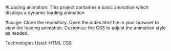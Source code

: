 #Loading animation:
This project containes a basic animation which displays a dynamic loading animation 

#usage:
Clone the repository.
Open the index.html file in your browser to view the loading animation.
Customize the CSS to adjust the animation style as needed.

Technologies Used:
HTML
CSS

